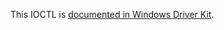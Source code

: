 This IOCTL is [documented in Windows Driver Kit](https://learn.microsoft.com/en-us/windows-hardware/drivers/ddi/mountmgr/ni-mountmgr-ioctl_mountmgr_auto_dl_assignments).
